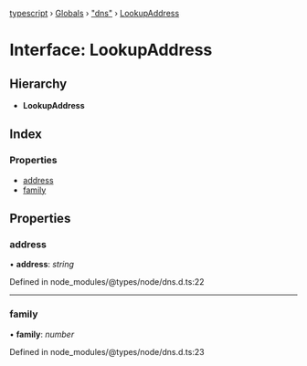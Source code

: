 [typescript](../README.md) › [Globals](../globals.md) › ["dns"](../modules/_dns_.md) › [LookupAddress](_dns_.lookupaddress.md)

# Interface: LookupAddress

## Hierarchy

* **LookupAddress**

## Index

### Properties

* [address](_dns_.lookupaddress.md#address)
* [family](_dns_.lookupaddress.md#family)

## Properties

###  address

• **address**: *string*

Defined in node_modules/@types/node/dns.d.ts:22

___

###  family

• **family**: *number*

Defined in node_modules/@types/node/dns.d.ts:23
